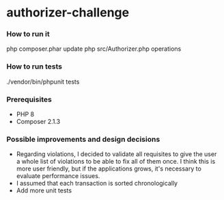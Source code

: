 # authorizer-challenge

### How to run it
php composer.phar update
php src/Authorizer.php operations

### How to run tests
./vendor/bin/phpunit tests

### Prerequisites
- PHP 8
- Composer 2.1.3

### Possible improvements and design decisions
- Regarding violations, I decided to validate all requisites to give the user a whole list of violations to be able to fix all of them once. I think this is more user friendly, but if the applications grows, it's necessary to evaluate performance issues.
- I assumed that each transaction is sorted chronologically
- Add more unit tests